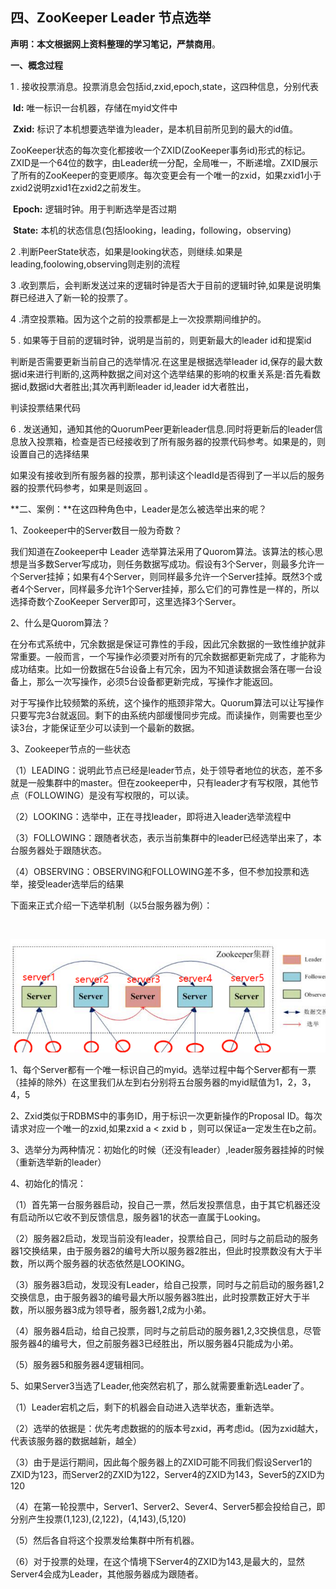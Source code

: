 ## 四、ZooKeeper Leader 节点选举

**声明：本文根据网上资料整理的学习笔记，严禁商用**。

**一、概念过程**

1 . 接收投票消息。投票消息会包括id,zxid,epoch,state，这四种信息，分别代表

​	**Id:** 唯一标识一台机器，存储在myid文件中

​	**Zxid:** 标识了本机想要选举谁为leader，是本机目前所见到的最大的id值。

​	ZooKeeper状态的每次变化都接收一个ZXID(ZooKeeper事务id)形式的标记。ZXID是一个64位的数字，由Leader统一分配，全局唯一，不断递增。ZXID展示了所有的ZooKeeper的变更顺序。每次变更会有一个唯一的zxid，如果zxid1小于zxid2说明zxid1在zxid2之前发生。

​	**Epoch:** 逻辑时钟。用于判断选举是否过期

​	**State:** 本机的状态信息(包括looking，leading，following，observing)

2 .判断PeerState状态，如果是looking状态，则继续.如果是leading,foolowing,observing则走别的流程 

3 .收到票后，会判断发送过来的逻辑时钟是否大于目前的逻辑时钟,如果是说明集群已经进入了新一轮的投票了。

4 .清空投票箱。因为这个之前的投票都是上一次投票期间维护的。

5 . 如果等于目前的逻辑时钟，说明是当前的，则更新最大的leader id和提案id

判断是否需要更新当前自己的选举情况.在这里是根据选举leader id,保存的最大数据id来进行判断的,这两种数据之间对这个选举结果的影响的权重关系是:首先看数据id,数据id大者胜出;其次再判断leader id,leader id大者胜出，

判读投票结果代码 

6 . 发送通知，通知其他的QuorumPeer更新leader信息.同时将更新后的leader信息放入投票箱，检查是否已经接收到了所有服务器的投票代码参考。如果是的，则设置自己的选择结果 

如果没有接收到所有服务器的投票，那判读这个leadId是否得到了一半以后的服务器的投票代码参考，如果是则返回 。

**二、案例：**在这四种角色中，Leader是怎么被选举出来的呢？

1、Zookeeper中的Server数目一般为奇数？

我们知道在Zookeeper中 Leader 选举算法采用了Quorom算法。该算法的核心思想是当多数Server写成功，则任务数据写成功。假设有3个Server，则最多允许一个Server挂掉；如果有4个Server，则同样最多允许一个Server挂掉。既然3个或者4个Server，同样最多允许1个Server挂掉，那么它们的可靠性是一样的，所以选择奇数个ZooKeeper Server即可，这里选择3个Server。

2、什么是Quorom算法？

在分布式系统中，冗余数据是保证可靠性的手段，因此冗余数据的一致性维护就非常重要。一般而言，一个写操作必须要对所有的冗余数据都更新完成了，才能称为成功结束。比如一份数据在5台设备上有冗余，因为不知道读数据会落在哪一台设备上，那么一次写操作，必须5台设备都更新完成，写操作才能返回。

对于写操作比较频繁的系统，这个操作的瓶颈非常大。Quorum算法可以让写操作只要写完3台就返回。剩下的由系统内部缓慢同步完成。而读操作，则需要也至少读3台，才能保证至少可以读到一个最新的数据。

3、Zookeeper节点的一些状态

（1）LEADING：说明此节点已经是leader节点，处于领导者地位的状态，差不多就是一般集群中的master。但在zookeeper中，只有leader才有写权限，其他节点（FOLLOWING）是没有写权限的，可以读。

（2）LOOKING：选举中，正在寻找leader，即将进入leader选举流程中

（3）FOLLOWING：跟随者状态，表示当前集群中的leader已经选举出来了，本台服务器处于跟随状态。

（4）OBSERVING：OBSERVING和FOLLOWING差不多，但不参加投票和选举，接受leader选举后的结果

下面来正式介绍一下选举机制（以5台服务器为例）：

![]()

 ![1667876177870](assets/4.1.png)

1、每个Server都有一个唯一标识自己的myid。选举过程中每个Server都有一票（挂掉的除外）在这里我们从左到右分别将五台服务器的myid赋值为1，2，3，4，5

2、Zxid类似于RDBMS中的事务ID，用于标识一次更新操作的Proposal ID。每次请求对应一个唯一的zxid,如果zxid a < zxid b ，则可以保证a一定发生在b之前。

3、选举分为两种情况：初始化的时候（还没有leader）,leader服务器挂掉的时候（重新选举新的leader）

4、初始化的情况：

（1）首先第一台服务器启动，投自己一票，然后发投票信息，由于其它机器还没有启动所以它收不到反馈信息，服务器1的状态一直属于Looking。

（2）服务器2启动，发现当前没有leader，投票给自己，同时与之前启动的服务器1交换结果，由于服务器2的编号大所以服务器2胜出，但此时投票数没有大于半数，所以两个服务器的状态依然是LOOKING。

（3）服务器3启动，发现没有Leader，给自己投票，同时与之前启动的服务器1,2交换信息，由于服务器3的编号最大所以服务器3胜出，此时投票数正好大于半数，所以服务器3成为领导者，服务器1,2成为小弟。

（4）服务器4启动，给自己投票，同时与之前启动的服务器1,2,3交换信息，尽管服务器4的编号大，但之前服务器3已经胜出，所以服务器4只能成为小弟。

（5）服务器5和服务器4逻辑相同。

5、如果Server3当选了Leader,他突然宕机了，那么就需要重新选Leader了。

（1）Leader宕机之后，剩下的机器会自动进入选举状态，重新选举。

​       （2）选举的依据是：优先考虑数据的的版本号zxid，再考虑id。(因为zxid越大，代表该服务器的数据越新，越全）

（3）由于是运行期间，因此每个服务器上的ZXID可能不同我们假设Server1的ZXID为123，而Server2的ZXID为122，Server4的ZXID为143，Sever5的ZXID为120

（4）在第一轮投票中，Server1、Server2、Sever4、Server5都会投给自己，即分别产生投票(1,123),(2,122)，(4,143),(5,120)

（5）然后各自将这个投票发给集群中所有机器。

（6）对于投票的处理，在这个情境下Server4的ZXID为143,是最大的，显然Server4会成为Leader，其他服务器成为跟随者。